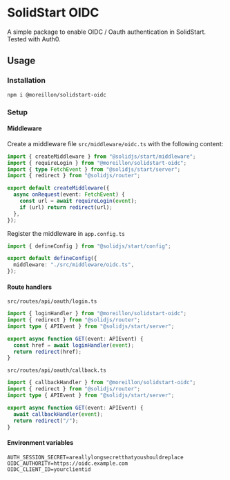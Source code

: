 # SolidStart OIDC

A simple package to enable OIDC / Oauth authentication in SolidStart. Tested with Auth0.

## Usage

### Installation

```
npm i @moreillon/solidstart-oidc
```

### Setup

#### Middleware

Create a middleware file `src/middleware/oidc.ts` with the following content:

```ts
import { createMiddleware } from "@solidjs/start/middleware";
import { requireLogin } from "@moreillon/solidstart-oidc";
import { type FetchEvent } from "@solidjs/start/server";
import { redirect } from "@solidjs/router";

export default createMiddleware({
  async onRequest(event: FetchEvent) {
    const url = await requireLogin(event);
    if (url) return redirect(url);
  },
});
```

Register the middleware in `app.config.ts`

```ts
import { defineConfig } from "@solidjs/start/config";

export default defineConfig({
  middleware: "./src/middleware/oidc.ts",
});
```

#### Route handlers

`src/routes/api/oauth/login.ts`

```ts
import { loginHandler } from "@moreillon/solidstart-oidc";
import { redirect } from "@solidjs/router";
import type { APIEvent } from "@solidjs/start/server";

export async function GET(event: APIEvent) {
  const href = await loginHandler(event);
  return redirect(href);
}
```

`src/routes/api/oauth/callback.ts`

```ts
import { callbackHandler } from "@moreillon/solidstart-oidc";
import { redirect } from "@solidjs/router";
import type { APIEvent } from "@solidjs/start/server";

export async function GET(event: APIEvent) {
  await callbackHandler(event);
  return redirect("/");
}
```

#### Environment variables

```.env
AUTH_SESSION_SECRET=areallylongsecretthatyoushouldreplace
OIDC_AUTHORITY=https://oidc.example.com
OIDC_CLIENT_ID=yourclientid
```
